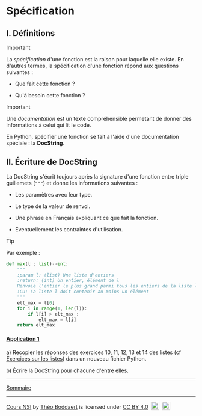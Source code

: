 # Spécification

## I. Définitions

> [!IMPORTANT]
> La *spécification* d'une fonction est la raison pour laquelle elle existe. En d'autres termes, la spécification d'une fonction répond aux questions suivantes :
>
> - Que fait cette fonction ?
>
> - Qu'à besoin cette fonction ?

> [!IMPORTANT]
> Une *documentation* est un texte compréhensible permetant de donner des informations à celui qui lit le code.

En Python, spécifier une fonction se fait à l'aide d'une documentation spéciale : la **DocString**.

## II. Écriture de DocString

La DocString s'écrit toujours après la signature d'une fonction entre triple guillemets (`"""`) et donne les informations suivantes :

- Les paramètres avec leur type.

- Le type de la valeur de renvoi.

- Une phrase en Français expliquant ce que fait la fonction.

- Eventuellement les contraintes d'utilisation.

> [!TIP]
> Par exemple :
>
>```python
> def max(l : list)->int:
>     """
>     :param l: (list) Une liste d'entiers
>     :return: (int) Un entier, élément de l
>     Renvoie l'entier le plus grand parmi tous les entiers de la liste l
>     :CU: La liste l doit contenir au moins un élément
>     """
>     elt_max = l[0]
>     for i in range(1, len(l)):
>         if l[i] > elt_max :
>             elt_max = l[i]
>     return elt_max
> ```

#### <ins>Application 1</ins>

a) Recopier les réponses des exercices $10$, $11$, $12$, $13$ et $14$ des listes (cf [Exercices sur les listes](./../../Types_construits/Tableaux/Exercices/Exercices_listes.md)) dans un nouveau fichier Python.

b) Écrire la DocString pour chacune d'entre elles.

______________

[Sommaire](./../../README.md)

___________

<p xmlns:cc="http://creativecommons.org/ns#" xmlns:dct="http://purl.org/dc/terms/"><a property="dct:title" rel="cc:attributionURL" href="https://github.com/boddaert/nsi">Cours NSI</a> by <a rel="cc:attributionURL dct:creator" property="cc:attributionName" href="https://github.com/boddaert">Théo Boddaert</a> is licensed under <a href="https://creativecommons.org/licenses/by/4.0/?ref=chooser-v1" target="_blank" rel="license noopener noreferrer" style="display:inline-block;">CC BY 4.0</a>  <img style="height:22px!important;margin-left:3px;vertical-align:text-bottom;" src="https://mirrors.creativecommons.org/presskit/icons/cc.svg?ref=chooser-v1" alt="">  <img style="height:22px!important;margin-left:3px;vertical-align:text-bottom;" src="https://mirrors.creativecommons.org/presskit/icons/by.svg?ref=chooser-v1" alt=""></p> 